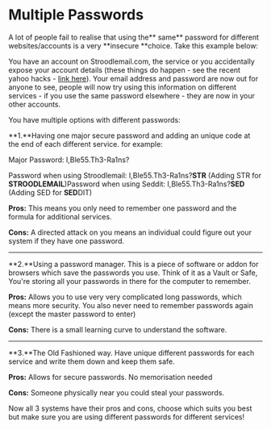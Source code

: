 # Multiple Passwords

A lot of  people fail to realise that using the** same** password for different websites/accounts is a very **insecure **choice. Take this example below:

You have an account on Stroodlemail.com, the service or you accidentally expose your account details \(these things do happen - see the recent yahoo hacks - [link here](https://en.wikipedia.org/wiki/Yahoo!_data_breaches)\). Your email address and password are now out for anyone to see, people will now try using this information on different services - if you use the same password elsewhere - they are now in your other accounts.

You have multiple options with different passwords:

**1.**Having one major secure password and adding an unique code at the end of each different service. for example:

Major Password: I,Ble55.Th3-Ra1ns?

Password when using Stroodlemail: I,Ble55.Th3-Ra1ns?**STR** \(Adding STR for **STROODLEMAIL**\)Password when using Seddit: I,Ble55.Th3-Ra1ns?**SED** \(Adding SED for **SED**DIT\)

**Pros:** This means you only need to remember one password and the formula for additional services.

**Cons:** A directed attack on you means an individual could figure out your system if they have one password.

---

**2.**Using a password manager. This is a piece of software or addon for browsers which save the passwords you use. Think of it as a Vault or Safe, You're storing all your passwords in there for the computer to remember.

**Pros:** Allows you to use very very complicated long passwords, which means more security. You also never need to remember passwords again \(except the master password to enter\)

**Cons:** There is a small learning curve to understand the software.

---

**3.**The Old Fashioned way. Have unique different passwords for each service and write them down and keep them safe.

**Pros:** Allows for secure passwords. No memorisation needed

**Cons:** Someone physically near you could steal your passwords.

Now all 3 systems have their pros and cons, choose which suits you best but make sure you are using different passwords for different services!

